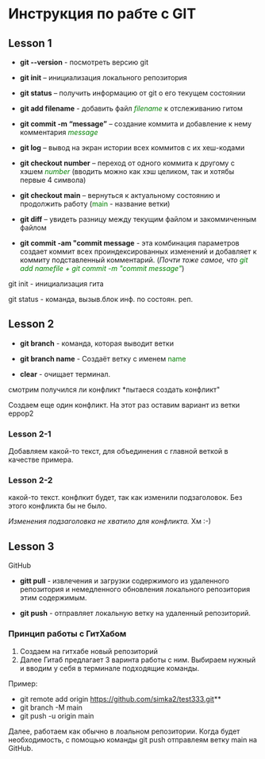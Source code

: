 # Инструкция по рабте с GIT

##  Lesson 1
* **git --version** - посмотреть версию git

* **git init** – инициализация локального репозитория

* **git status** – получить информацию от git о его текущем состоянии

* **git add filename** - добавить файл *<font color="green">filename</font>* к отслеживанию гитом

* **git commit -m “message”** – создание коммита и добавление к нему комментария *<font color="green">message</font>*

* **git log** – вывод на экран истории всех коммитов с их хеш-кодами

* **git checkout number** – переход от одного коммита к другому c хэшем *<font color="green">
number</font>* (вводить можно как хэш целиком, так и хотябы первые 4 символа)

* **git checkout main** – вернуться к актуальному состоянию и продолжить работу (<font color="green">main</font> - название ветки)
* **git diff** – увидеть разницу между текущим файлом и закоммиченным файлом

* **git commit -am "commit message** - эта комбинация параметров создает коммит всех проиндексированных изменений и добавляет к коммиту подставленный комментарий. (*Почти тоже самое, что <font color="green">git add namefile + git commit -m "commit message"</font>*)

git init - инициализация гита

git status - команда, вызыв.блок инф. по состоян. реп.

## Lesson 2

* **git branch** - команда, которая выводит ветки

* **git branch name** - Создаёт ветку с именем <font color="green">name</font>

* **clear** - очищает терминал.

смотрим получился ли конфликт
*пытаеся создать конфликт"

Создаем еще один конфликт. На этот раз оставим вариант из ветки еррор2

### Lesson 2-1
Добавляем какой-то текст, для объединения с главной веткой в качестве примера.

### Lesson 2-2
какой-то текст. конфлкит будет, так как изменили подзаголовок. Без этого конфликта бы не было.

*Изменения подзаголовка не хватило для конфликта.* Хм :-)

## Lesson 3
GitHub

* **gitt pull** -  извлечения и загрузки содержимого из удаленного репозитория и немедленного обновления локального репозитория этим содержимым.

* **git push** - отправляет локальную ветку на удаленный репозиторий.

### Принцип работы с ГитХабом
1. Создаем на гитхабе новый репозиторий
2. Далее Гитаб предлагает 3 варинта работы с ним. Выбираем нужный и вводим у себя в терминале подходящие команды. 

Пример:

* git remote add origin https://github.com/simka2/test333.git**
* git branch -M main
* git push -u origin main

Далее, работаем как обычно в лоальном репозитории. Когда будет необходимость, с помощью команды git push отправлеям ветку main на GitHub.